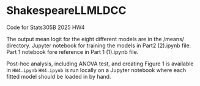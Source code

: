 # ShakespeareLLMLDCC
Code for Stats305B 2025 HW4

The output mean logit for the eight different models are in the /means/ directory.
Jupyter notebook for training the models in Part2 (2).ipynb file.
Part 1 notebook fore reference in Part 1 (1).ipynb file.

Post-hoc analysis, including ANOVA test, and creating Figure 1 is available in ``HW4.ipynb``
``HW4.ipynb`` is run locally on a Jupyter notebook where each fitted model should be loaded in by hand.
